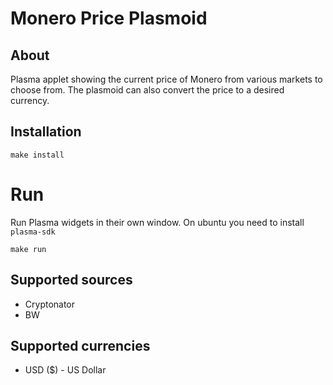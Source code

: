 # Monero Price Plasmoid

## About
Plasma applet showing the current price of Monero from various markets to choose from. The plasmoid can also convert the price to a desired currency.

## Installation
```
make install
```

# Run

Run Plasma widgets in their own window. On ubuntu you need to install `plasma-sdk`

```
make run
```

## Supported sources
- Cryptonator
- BW

## Supported currencies
- USD ($) - US Dollar

